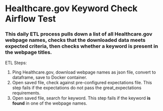 # Healthcare.gov Keyword Check Airflow Test

### This daily ETL process pulls down a list of all Healthcare.gov webpage names, checks that the downloaded data meets expected criteria, then checks whether a keyword is present in the webpage titles.

ETL Steps:
1. Ping Healthcare.gov, download webpage names as json file, convert to dataframe, save to Docker container.
2. Open saved file, check against pre-configured expectations file. This step fails if the expectations do not pass the great_expectations requirements.
3. Open saved file, search for keyword. This step fails if the keyword **is found** in one of the webpage names.
